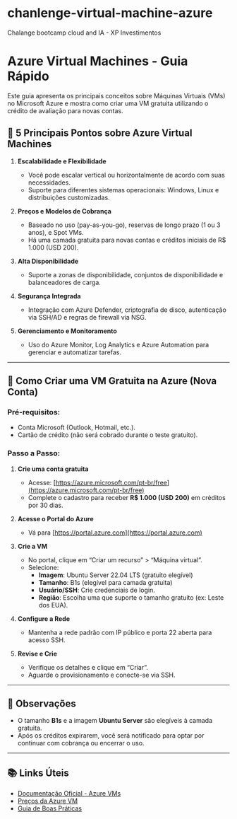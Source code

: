 # chanlenge-virtual-machine-azure
Chalange bootcamp cloud and IA - XP Investimentos

# Azure Virtual Machines - Guia Rápido

Este guia apresenta os principais conceitos sobre Máquinas Virtuais (VMs) no Microsoft Azure e mostra como criar uma VM gratuita utilizando o crédito de avaliação para novas contas.

## 🧠 5 Principais Pontos sobre Azure Virtual Machines

1. **Escalabilidade e Flexibilidade**
   - Você pode escalar vertical ou horizontalmente de acordo com suas necessidades.
   - Suporte para diferentes sistemas operacionais: Windows, Linux e distribuições customizadas.

2. **Preços e Modelos de Cobrança**
   - Baseado no uso (pay-as-you-go), reservas de longo prazo (1 ou 3 anos), e Spot VMs.
   - Há uma camada gratuita para novas contas e créditos iniciais de R$ 1.000 (USD 200).

3. **Alta Disponibilidade**
   - Suporte a zonas de disponibilidade, conjuntos de disponibilidade e balanceadores de carga.

4. **Segurança Integrada**
   - Integração com Azure Defender, criptografia de disco, autenticação via SSH/AD e regras de firewall via NSG.

5. **Gerenciamento e Monitoramento**
   - Uso do Azure Monitor, Log Analytics e Azure Automation para gerenciar e automatizar tarefas.

---

## 🚀 Como Criar uma VM Gratuita na Azure (Nova Conta)

### Pré-requisitos:
- Conta Microsoft (Outlook, Hotmail, etc.).
- Cartão de crédito (não será cobrado durante o teste gratuito).

### Passo a Passo:

1. **Crie uma conta gratuita**
   - Acesse: [https://azure.microsoft.com/pt-br/free](https://azure.microsoft.com/pt-br/free)
   - Complete o cadastro para receber **R$ 1.000 (USD 200)** em créditos por 30 dias.

2. **Acesse o Portal do Azure**
   - Vá para [https://portal.azure.com](https://portal.azure.com)

3. **Crie a VM**
   - No portal, clique em “Criar um recurso” > “Máquina virtual”.
   - Selecione:
     - **Imagem**: Ubuntu Server 22.04 LTS (gratuito elegível)
     - **Tamanho**: B1s (elegível para camada gratuita)
     - **Usuário/SSH**: Crie credenciais de login.
     - **Região**: Escolha uma que suporte o tamanho gratuito (ex: Leste dos EUA).

4. **Configure a Rede**
   - Mantenha a rede padrão com IP público e porta 22 aberta para acesso SSH.

5. **Revise e Crie**
   - Verifique os detalhes e clique em “Criar”.
   - Aguarde o provisionamento e conecte-se via SSH.

---

## 📎 Observações

- O tamanho **B1s** e a imagem **Ubuntu Server** são elegíveis à camada gratuita.
- Após os créditos expirarem, você será notificado para optar por continuar com cobrança ou encerrar o uso.

---

## 📚 Links Úteis

- [Documentação Oficial - Azure VMs](https://learn.microsoft.com/pt-br/azure/virtual-machines/)
- [Preços da Azure VM](https://azure.microsoft.com/pt-br/pricing/details/virtual-machines/)
- [Guia de Boas Práticas](https://learn.microsoft.com/pt-br/azure/cloud-adoption-framework/)


